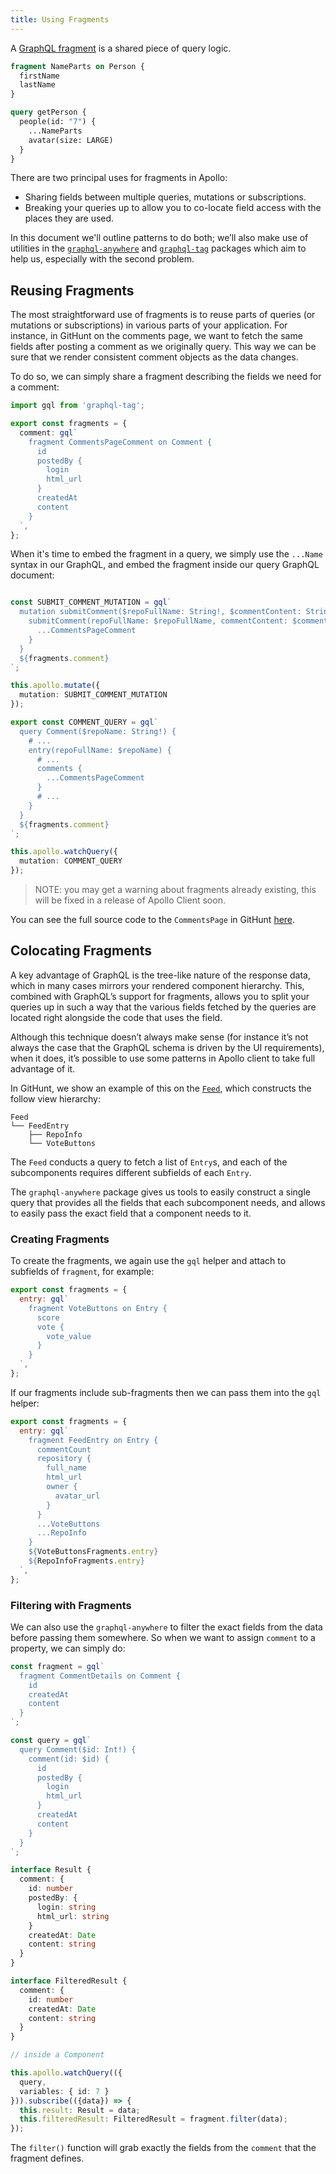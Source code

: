 ```yaml
---
title: Using Fragments
---
```


A [GraphQL fragment](http://graphql.org/learn/queries/#fragments) is a shared piece of query logic.

```graphql
fragment NameParts on Person {
  firstName
  lastName
}

query getPerson {
  people(id: "7") {
    ...NameParts
    avatar(size: LARGE)
  }
}
```

There are two principal uses for fragments in Apollo:

  - Sharing fields between multiple queries, mutations or subscriptions.
  - Breaking your queries up to allow you to co-locate field access with the places they are used.

In this document we'll outline patterns to do both; we’ll also make use of utilities in the [`graphql-anywhere`](https://github.com/apollographql/graphql-anywhere) and [`graphql-tag`](https://github.com/apollographql/graphql-tag) packages which aim to help us, especially with the second problem.

<h2 id="reusing-fragments">Reusing Fragments</h2>

The most straightforward use of fragments is to reuse parts of queries (or mutations or subscriptions) in various parts of your application. For instance, in GitHunt on the comments page, we want to fetch the same fields after posting a comment as we originally query. This way we can be sure that we render consistent comment objects as the data changes.

To do so, we can simply share a fragment describing the fields we need for a comment:

```ts
import gql from 'graphql-tag';

export const fragments = {
  comment: gql`
    fragment CommentsPageComment on Comment {
      id
      postedBy {
        login
        html_url
      }
      createdAt
      content
    }
  `,
};
```

When it's time to embed the fragment in a query, we simply use the `...Name` syntax in our GraphQL, and embed the fragment inside our query GraphQL document:

```ts

const SUBMIT_COMMENT_MUTATION = gql`
  mutation submitComment($repoFullName: String!, $commentContent: String!) {
    submitComment(repoFullName: $repoFullName, commentContent: $commentContent) {
      ...CommentsPageComment
    }
  }
  ${fragments.comment}
`;

this.apollo.mutate({
  mutation: SUBMIT_COMMENT_MUTATION
});

export const COMMENT_QUERY = gql`
  query Comment($repoName: String!) {
    # ...
    entry(repoFullName: $repoName) {
      # ...
      comments {
        ...CommentsPageComment
      }
      # ...
    }
  }
  ${fragments.comment}
`;

this.apollo.watchQuery({
  mutation: COMMENT_QUERY
});
```

> NOTE: you may get a warning about fragments already existing, this will be fixed in a release of Apollo Client soon.

You can see the full source code to the `CommentsPage` in GitHunt [here](https://github.com/apollographql/githunt-angular/blob/master/src/app/comments/comments-page.component.ts).

<h2 id="colocating-fragments">Colocating Fragments</h2>

A key advantage of GraphQL is the tree-like nature of the response data, which in many cases mirrors your rendered component hierarchy. This, combined with GraphQL’s support for fragments, allows you to split your queries up in such a way that the various fields fetched by the queries are located right alongside the code that uses the field.

Although this technique doesn’t always make sense (for instance it’s not always the case that the GraphQL schema is driven by the UI requirements), when it does, it’s possible to use some patterns in Apollo client to take full advantage of it.

In GitHunt, we show an example of this on the [`Feed`](https://github.com/apollographql/githunt-angular/blob/master/src/app/feed/feed.component.ts), which constructs the follow view hierarchy:

```
Feed
└── FeedEntry
    ├── RepoInfo
    └── VoteButtons
```

The `Feed` conducts a query to fetch a list of `Entry`s, and each of the subcomponents requires different subfields of each `Entry`.

The `graphql-anywhere` package gives us tools to easily construct a single query that provides all the fields that each subcomponent needs, and allows to easily pass the exact field that a component needs to it.

<h3 id="creating-fragments">Creating Fragments</h3>

To create the fragments, we again use the `gql` helper and attach to subfields of `fragment`, for example:

```js
export const fragments = {
  entry: gql`
    fragment VoteButtons on Entry {
      score
      vote {
        vote_value
      }
    }
  `,
};
```

If our fragments include sub-fragments then we can pass them into the `gql` helper:

```js
export const fragments = {
  entry: gql`
    fragment FeedEntry on Entry {
      commentCount
      repository {
        full_name
        html_url
        owner {
          avatar_url
        }
      }
      ...VoteButtons
      ...RepoInfo
    }
    ${VoteButtonsFragments.entry}
    ${RepoInfoFragments.entry}
  `,
};
```

<h3 id="filtering-with-fragments">Filtering with Fragments</h3>

We can also use the `graphql-anywhere` to filter the exact fields from the data before passing them somewhere.
So when we want to assign `comment` to a property, we can simply do:

```ts
const fragment = gql`
  fragment CommentDetails on Comment {
    id
    createdAt
    content
  }
`;

const query = gql`
  query Comment($id: Int!) {
    comment(id: $id) {
      id
      postedBy {
        login
        html_url
      }
      createdAt
      content
    }
  }
`;

interface Result {
  comment: {
    id: number
    postedBy: {
      login: string
      html_url: string
    }
    createdAt: Date
    content: string
  }
}

interface FilteredResult {
  comment: {
    id: number
    createdAt: Date
    content: string
  }
}

// inside a Component

this.apollo.watchQuery(({
  query,
  variables: { id: 7 }
})).subscribe(({data}) => {
  this.result: Result = data;
  this.filteredResult: FilteredResult = fragment.filter(data);
});
```

The `filter()` function will grab exactly the fields from the `comment` that the fragment defines.



